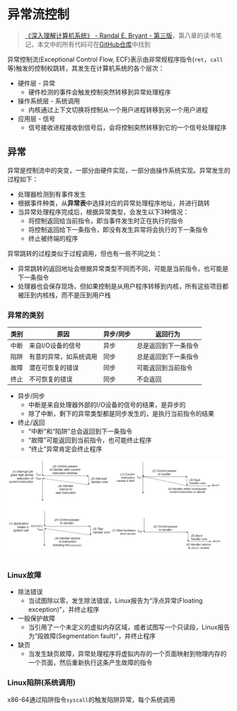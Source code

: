 # 异常流控制

> [《深入理解计算机系统》 - Randal E. Bryant - 第三版](https://1drv.ms/b/s!AkcJSyT7tq80bJdqo_mT5IeFTsg?e=W297XG)，第八章的读书笔记，本文中的所有代码可在[GitHub仓库](https://github.com/LittleBee1024/learning_book/tree/main/docs/booknotes/csapp/08/code)中找到


异常控制流(Exceptional Control Flow, ECF)表示由非常规程序指令(`ret`，`call`等)触发的控制权跳转，其发生在计算机系统的各个层次：

* 硬件层 - 异常
    * 硬件检测的事件会触发控制突然转移到异常处理程序
* 操作系统层 - 系统调用
    * 内核通过上下文切换将控制从一个用户进程转移到另一个用户进程
* 应用层 - 信号
    * 信号接收进程接收到信号后，会将控制突然转移到它的一个信号处理程序

## 异常

异常是控制流中的突变，一部分由硬件实现，一部分由操作系统实现。异常发生的过程如下：

* 处理器检测到有事件发生
* 根据事件种类，从**异常表**中选择对应的异常处理程序地址，并进行跳转
* 当异常处理程序完成后，根据异常类型，会发生以下3种情况：
    * 将控制返回给当前指令，即当事件发生时正在执行的指令
    * 将控制返回给下一条指令，即没有发生异常将会执行的下一条指令
    * 终止被终端的程序

异常跳转的过程类似于过程调用，但也有一些不同之处：

* 异常跳转的返回地址会根据异常类型不同而不同，可能是当前指令，也可能是下一条指令
* 处理器也会保存现场，但如果控制是从用户程序转移到内核，所有这些项目都被压到内核栈，而不是压到用户栈

### 异常的类别

| 类别 | 原因 | 异步/同步 | 返回行为 |
| --- | --- | --- | --- |
| 中断 | 来自I/O设备的信号 | 异步 | 总是返回到下一条指令 |
| 陷阱 | 有意的异常，如系统调用 | 同步 | 总是返回到下一条指令 |
| 故障 | 潜在可恢复的错误 | 同步 | 可能返回到当前指令 |
| 终止 | 不可恢复的错误 | 同步 | 不会返回 |

* 异步/同步
    * 中断是来自处理器外部的I/O设备的信号的结果，是异步的
    * 除了中断，剩下的异常类型都是同步发生的，是执行当前指令的结果
* 终止/返回
    * “中断”和“陷阱”总会返回到下一条指令
    * “故障”可能返回到当前指令，也可能终止程序
    * “终止”异常肯定会终止程序

![exception_handling](./images/exception_handling.png)

### Linux故障
* 除法错误
    * 当试图除以零，发生除法错误，Linux报告为“浮点异常(Floating exception)”，并终止程序
* 一般保护故障
    * 当引用了一个未定义的虚拟内存区域，或者试图写一个只读段，Linux报告为“段故障(Segmentation fault)”，并终止程序
* 缺页
    * 当发生缺页故障，异常处理程序将虚拟内存的一个页面映射到物理内存的一个页面，然后重新执行这条产生故障的指令

### Linux陷阱(系统调用)

x86-64通过陷阱指令`syscall`的触发陷阱异常，每个系统调用

